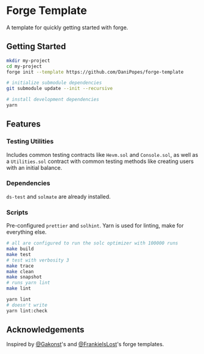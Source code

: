 # Forge Template

A template for quickly getting started with forge.

## Getting Started

```bash
mkdir my-project
cd my-project
forge init --template https://github.com/DaniPopes/forge-template

# initialize submodule dependencies
git submodule update --init --recursive 

# install development dependencies
yarn
```

## Features

### Testing Utilities

Includes common testing contracts like `Hevm.sol` and `Console.sol`, as well as a `Utilities.sol` contract with common testing methods like creating users with an initial balance.

### Dependencies

`ds-test` and `solmate` are already installed.

### Scripts

Pre-configured `prettier` and `solhint`. Yarn is used for linting, make for everything else.

```bash
# all are configured to run the solc optimizer with 100000 runs
make build
make test
# test with verbosity 3
make trace
make clean
make snapshot
# runs yarn lint
make lint

yarn lint
# doesn't write
yarn lint:check
```

## Acknowledgements

Inspired by [@Gakonst](https://github.com/gakonst/)'s and [@FrankieIsLost](https://github.com/FrankieIsLost/forge-template)'s forge templates.